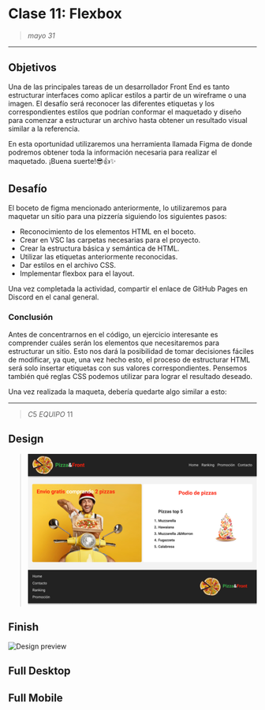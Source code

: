# Clase 11:  Flexbox 
>*mayo 31*
----------
## Objetivos 
Una de las principales tareas de un desarrollador Front End es tanto estructurar interfaces como aplicar estilos a partir de un wireframe o una imagen. El desafío será reconocer las diferentes etiquetas y los correspondientes estilos que podrían conformar el maquetado y diseño para comenzar a estructurar un archivo hasta obtener un resultado visual similar a la referencia.

En esta oportunidad utilizaremos una herramienta llamada Figma de donde podremos obtener toda la información necesaria para realizar el maquetado.
¡Buena suerte!😎👍✨


## Desafío
El boceto de figma mencionado anteriormente, lo utilizaremos para maquetar un sitio para una pizzería siguiendo los siguientes pasos:

- Reconocimiento de los elementos HTML en el boceto.
- Crear en VSC  las carpetas necesarias para el proyecto.
- Crear la estructura básica y semántica de HTML.
- Utilizar las etiquetas anteriormente reconocidas.
- Dar estilos en el archivo CSS.
- Implementar flexbox para el layout.

Una vez completada la actividad, compartir el enlace de GitHub Pages en Discord en el canal general.



### Conclusión
Antes de concentrarnos en el código, un ejercicio interesante es comprender cuáles serán los elementos que necesitaremos para estructurar un sitio. Esto nos dará la posibilidad de tomar decisiones fáciles de modificar, ya que, una vez hecho esto, el proceso de estructurar HTML será solo insertar etiquetas con sus valores correspondientes. Pensemos también qué reglas CSS podemos utilizar para lograr el resultado deseado.


Una vez realizada la maqueta, debería quedarte algo similar a esto:

----------
>$C5$ $EQUIPO$ $11$

## Design
>![Design preview](./assets/Design/Flex.png)

## Finish

![Design preview](./img/clase10final.png)



<!-- ![Design box ](./design/drawio.png) -->
## Full Desktop
<!-- >![Design preview](./design/Full%20Desktop.jpg) -->
>##
## Full Mobile
>##
<!-- >![Design preview](./design/Mobile.jpg) -->

